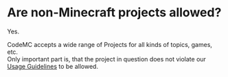 # Are non-Minecraft projects allowed?

Yes.

CodeMC accepts a wide range of Projects for all kinds of topics, games, etc.  
Only important part is, that the project in question does not violate our [Usage Guidelines](../usage-guidelines.md) to be allowed.
